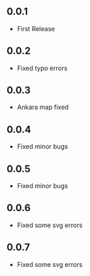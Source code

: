## 0.0.1

* First Release

## 0.0.2

* Fixed typo errors

## 0.0.3

* Ankara map fixed

## 0.0.4

* Fixed minor bugs

## 0.0.5

* Fixed minor bugs

## 0.0.6

* Fixed some svg errors

## 0.0.7

* Fixed some svg errors
